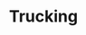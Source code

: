 ---
title: Trucking
crosslinks:
- EngineeringPorn
- Futurology
- vocativelion
- futurologytrucking
- BlueJackets
- gifs
- j
- n
- Truckers
- Roadcam
- hmmm
- rarepuppers
- 1200isplenty
- Justrolledintotheshop
- autotldr
---
